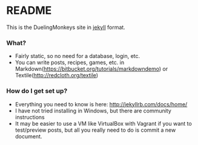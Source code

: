 # README #

This is the DuelingMonkeys site in [jekyll](http://jekyllrb.com) format.  

### What? ###

* Fairly static, so no need for a database, login, etc.
* You can write posts, recipes, games, etc. in Markdown(https://bitbucket.org/tutorials/markdowndemo) or Textile(http://redcloth.org/textile)

### How do I get set up? ###

* Everything you need to know is here: http://jekyllrb.com/docs/home/
* I have not tried installing in Windows, but there are community instructions
* It may be easier to use a VM like VirtualBox with Vagrant if you want to test/preview posts, but all you really need to do is commit a new document.

